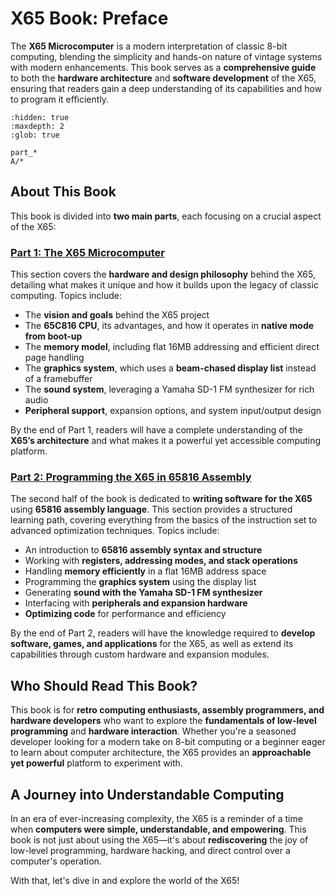 # X65 Book: Preface

The **X65 Microcomputer** is a modern interpretation of classic 8-bit computing, blending the simplicity and hands-on nature of vintage systems with modern enhancements. This book serves as a **comprehensive guide** to both the **hardware architecture** and **software development** of the X65, ensuring that readers gain a deep understanding of its capabilities and how to program it efficiently.

```{toctree}
:hidden: true
:maxdepth: 2
:glob: true

part_*
A/*
```

## About This Book

This book is divided into **two main parts**, each focusing on a crucial aspect of the X65:

### [Part 1: The X65 Microcomputer](part_1.md)

This section covers the **hardware and design philosophy** behind the X65, detailing what makes it unique and how it builds upon the legacy of classic computing. Topics include:

- The **vision and goals** behind the X65 project
- The **65C816 CPU**, its advantages, and how it operates in **native mode from boot-up**
- The **memory model**, including flat 16MB addressing and efficient direct page handling
- The **graphics system**, which uses a **beam-chased display list** instead of a framebuffer
- The **sound system**, leveraging a Yamaha SD-1 FM synthesizer for rich audio
- **Peripheral support**, expansion options, and system input/output design

By the end of Part 1, readers will have a complete understanding of the **X65’s architecture** and what makes it a powerful yet accessible computing platform.

### [Part 2: Programming the X65 in 65816 Assembly](part_2.md)

The second half of the book is dedicated to **writing software for the X65** using **65816 assembly language**. This section provides a structured learning path, covering everything from the basics of the instruction set to advanced optimization techniques. Topics include:

- An introduction to **65816 assembly syntax and structure**
- Working with **registers, addressing modes, and stack operations**
- Handling **memory efficiently** in a flat 16MB address space
- Programming the **graphics system** using the display list
- Generating **sound with the Yamaha SD-1 FM synthesizer**
- Interfacing with **peripherals and expansion hardware**
- **Optimizing code** for performance and efficiency

By the end of Part 2, readers will have the knowledge required to **develop software, games, and applications** for the X65, as well as extend its capabilities through custom hardware and expansion modules.

## Who Should Read This Book?

This book is for **retro computing enthusiasts, assembly programmers, and hardware developers** who want to explore the **fundamentals of low-level programming** and **hardware interaction**. Whether you're a seasoned developer looking for a modern take on 8-bit computing or a beginner eager to learn about computer architecture, the X65 provides an **approachable yet powerful** platform to experiment with.

## A Journey into Understandable Computing

In an era of ever-increasing complexity, the X65 is a reminder of a time when **computers were simple, understandable, and empowering**. This book is not just about using the X65—it's about **rediscovering** the joy of low-level programming, hardware hacking, and direct control over a computer's operation.

With that, let's dive in and explore the world of the X65!
